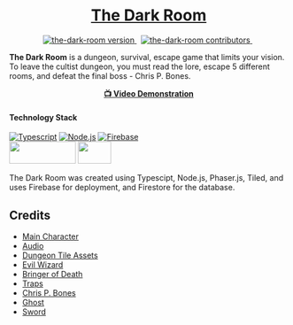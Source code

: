 <!-- HEADER --->
<h1 align="center">
  <a href="https://the-dark-room.github.io/the-dark-room/">The Dark Room</a>
</h1>

<!-- BADGES -->
<p align="center">
<a href="">
<img src="https://img.shields.io/badge/Version-1.0-00ADD8?style=for-the-badge" alt="the-dark-room version" />
</a>&nbsp;
<a href="">
<img src="https://img.shields.io/badge/Contributors-4-success?style=for-the-badge&logo=none" alt="the-dark-room contributors" />
</a>&nbsp;
</p>

<!-- BRIEF DESCRIPTION -->
<p align="left">
<b>The Dark Room</b> is a dungeon, survival, escape game that limits your vision. To leave the cultist dungeon, you must read the lore, escape 5 different rooms, and defeat the final boss - Chris P. Bones.
</p>

<!-- VIDEO LINK -->
<div align="center">
<a href="https://www.youtube.com/watch?v=GsCUH-DBmss" alt="video-demonstration">
<b>📺 Video Demonstration</b>
</a>
</div>

#### Technology Stack

[![Typescript][typescript]][typescript-url]
[![Node.js][node.js]][node.js-url]
[![Firebase][firebase]][firebase-url]
<br>
<a href="https://phaser.io">
<img src="https://png.pngitem.com/pimgs/s/184-1843034_phaser-phaser-3-logo-hd-png-download.png" height="40" width="120"/></a>
<a href="https://www.mapeditor.org/">
<img src="https://www.mapeditor.org/img/tiled-logo-white.png" height="40" width="60"/></a>

The Dark Room was created using Typescipt, Node.js, Phaser.js, Tiled, and uses Firebase for deployment, and Firestore for the database.

## Credits

<ul>
  <li><a href="https://ansimuz.itch.io/legend-of-faune">Main Character</a></li>
  <li><a href="https://pixabay.com">Audio</a></li>
  <li><a href="https://opengameart.org/content/pixel-dungeon-graphics-by-watabou">Dungeon Tile Assets</a></li>
  <li><a href="https://luizmelo.itch.io/evil-wizard">Evil Wizard</a></li>
  <li><a href="https://clembod.itch.io/bringer-of-death-free">Bringer of Death</a></li>
  <li><a href="https://stealthix.itch.io/animated-traps">Traps</a></li>
  <li><a href="https://astrobob.itch.io/animated-pixel-art-skeleton">Chris P. Bones</a></li>
  <li><a href="https://mirquiso.itch.io/floating-ghost">Ghost</a></li>
  <li><a href="https://astr0cookie.itch.io/sword-with-animations">Sword</a></li>
</ul>
<!---<a href=""><img src=""></a> --->


<!-- VARS -->

[node.js]: https://img.shields.io/badge/Node.js-43853D?style=for-the-badge&logo=node.js&logoColor=white
[node.js-url]: https://nodejs.org/en/
[typescript]: https://shields.io/badge/TypeScript-3178C6?logo=TypeScript&logoColor=white&style=for-the-badge
[typescript-url]: https://www.typescriptlang.org/
[firebase]: https://img.shields.io/badge/Firebase-039BE5?style=for-the-badge&logo=Firebase&logoColor=white
[firebase-url]: https://firebase.google.com/
[phaser.js]: <img src="https://png.pngitem.com/pimgs/s/184-1843034_phaser-phaser-3-logo-hd-png-download.png" />
[phaser.js-url]: https://phaser.io/
